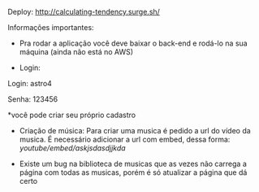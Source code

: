 Deploy: http://calculating-tendency.surge.sh/

Informações importantes: 

- Pra rodar a aplicação você deve baixar o back-end e rodá-lo na sua máquina (ainda não está no AWS)

- Login: 
 <p> Login: astro4
 <p> Senha: 123456
 <p> *você pode criar seu próprio cadastro 

- Criação de música:
  Para criar uma musica é pedido a url do vídeo da musica. É necessário adicionar a url com embed, dessa forma:
  _youtube/embed/askjsdasdjjkda_

- Existe um bug na biblioteca de musicas que as vezes não carrega a página com todas as musicas, porém é só atualizar a página que dá certo





